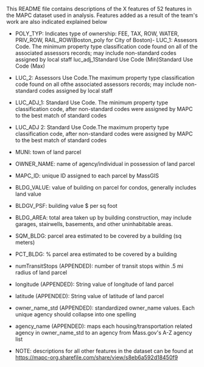 This README file contains descriptions of the X features of 52 features in the MAPC dataset used in analysis.
Features added as a result of the team's work are also indicated explained below

- POLY_TYP: Indicates type of ownership:  FEE, TAX, ROW, WATER, PRIV_ROW, RAIL_ROW(Boston_poly for City of Boston)- LUC_1: Assesors Code. The minimum property type classification code found on all of the associated assessors records; may include non-standard codes assigned by local staff luc_adj_1Standard Use Code (Min)Standard Use Code (Max)
- LUC_2: Assessors Use Code.The maximum property type classification code found on all ofthe associated assessors records; may include non-standard codes assigned by local staff
- LUC_ADJ_1: Standard Use Code. The minimum property type classification code, after non-standard codes were assigned by MAPC to the best match of standard codes
- LUC_ADJ 2: Standard Use Code.The maximum property type classification code, after non-standard codes were assigned by MAPC to the best match of standard codes
- MUNI: town of land parcel
- OWNER_NAME: name of agency/individual in possession of land parcel
- MAPC_ID: unique ID assigned to each parcel by MassGIS
- BLDG_VALUE: value of building on parcel for condos, generally includes land value
- BLDGV_PSF: building value $ per sq foot
- BLDG_AREA: total area taken up by building construction, may include garages, stairwells, basements, and other     uninhabitable areas.
- SQM_BLDG: parcel area estimated to be covered by a building (sq meters)
- PCT_BLDG: % parcel area estimated to be covered by a building
- numTransitStops (APPENDED): number of transit stops within .5 mi radius of land parcel
- longitude (APPENDED): String value of longitude of land parcel
- latitude (APPENDED): String value of latitude of land parcel
- owner_name_std (APPENDED): standardized owner_name values. Each unique agency should collapse into one spelling
- agency_name (APPENDED): maps each housing/transportation related agency in owner_name_std to an agency from Mass.gov's A-Z agency list

- NOTE: descriptions for all other features in the dataset can be found at https://mapc-org.sharefile.com/share/view/s8eb6a592d18450f9


